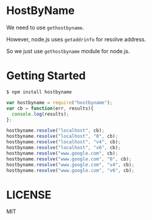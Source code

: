 HostByName
============

We need to use `gethostbyname`.

However, node.js uses `getaddrinfo` for resolve address.

So we just use `gethostbyname` module for node.js.

Getting Started
============

```shell
$ npm install hostbyname
```


```javascript
var hostbyname = require("hostbyname");
var cb = function(err, results){
  console.log(results);
};

hostbyname.resolve("localhost", cb);
hostbyname.resolve("localhost", "0", cb);
hostbyname.resolve("localhost", "v4", cb);
hostbyname.resolve("localhost", "v6", cb);
hostbyname.resolve("www.google.com", cb);
hostbyname.resolve("www.google.com", "0", cb);
hostbyname.resolve("www.google.com", "v4", cb);
hostbyname.resolve("www.google.com", "v6", cb);

```

LICENSE
============

MIT
